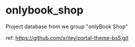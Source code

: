 # onlybook_shop
Project database from we group "onlyBook Shop"

ref: https://github.com/xriley/portal-theme-bs5.git
